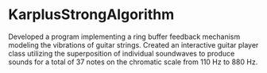 # KarplusStrongAlgorithm
Developed a program implementing a ring buffer feedback mechanism modeling the vibrations of guitar strings.
Created an interactive guitar player class utilizing the superposition of individual soundwaves to produce sounds for a total of 37 notes on the chromatic scale from 110 Hz to 880 Hz.
